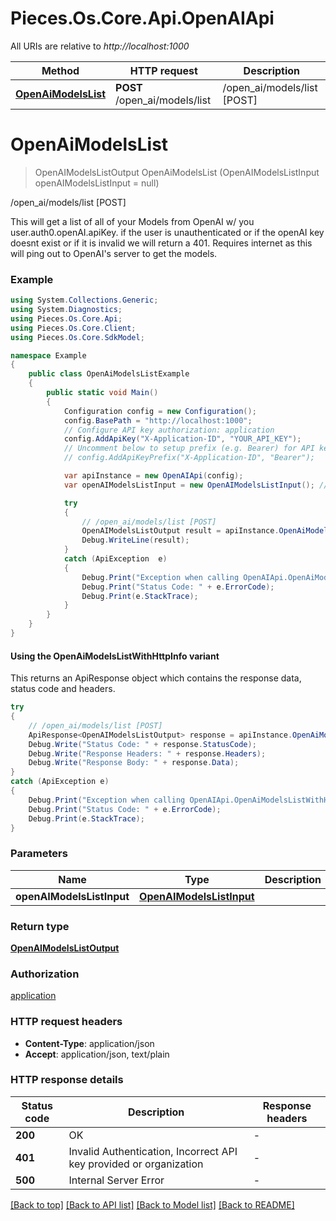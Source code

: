 # Pieces.Os.Core.Api.OpenAIApi

All URIs are relative to *http://localhost:1000*

| Method | HTTP request | Description |
|--------|--------------|-------------|
| [**OpenAiModelsList**](OpenAIApi.md#openaimodelslist) | **POST** /open_ai/models/list | /open_ai/models/list [POST] |

<a id="openaimodelslist"></a>
# **OpenAiModelsList**
> OpenAIModelsListOutput OpenAiModelsList (OpenAIModelsListInput openAIModelsListInput = null)

/open_ai/models/list [POST]

This will get a list of all of your Models from OpenAI w/ you user.auth0.openAI.apiKey.  if the user is unauthenticated or if the openAI key doesnt exist or if it is invalid we will return a 401.  Requires internet as this will ping out to OpenAI's server to get the models.

### Example
```csharp
using System.Collections.Generic;
using System.Diagnostics;
using Pieces.Os.Core.Api;
using Pieces.Os.Core.Client;
using Pieces.Os.Core.SdkModel;

namespace Example
{
    public class OpenAiModelsListExample
    {
        public static void Main()
        {
            Configuration config = new Configuration();
            config.BasePath = "http://localhost:1000";
            // Configure API key authorization: application
            config.AddApiKey("X-Application-ID", "YOUR_API_KEY");
            // Uncomment below to setup prefix (e.g. Bearer) for API key, if needed
            // config.AddApiKeyPrefix("X-Application-ID", "Bearer");

            var apiInstance = new OpenAIApi(config);
            var openAIModelsListInput = new OpenAIModelsListInput(); // OpenAIModelsListInput |  (optional) 

            try
            {
                // /open_ai/models/list [POST]
                OpenAIModelsListOutput result = apiInstance.OpenAiModelsList(openAIModelsListInput);
                Debug.WriteLine(result);
            }
            catch (ApiException  e)
            {
                Debug.Print("Exception when calling OpenAIApi.OpenAiModelsList: " + e.Message);
                Debug.Print("Status Code: " + e.ErrorCode);
                Debug.Print(e.StackTrace);
            }
        }
    }
}
```

#### Using the OpenAiModelsListWithHttpInfo variant
This returns an ApiResponse object which contains the response data, status code and headers.

```csharp
try
{
    // /open_ai/models/list [POST]
    ApiResponse<OpenAIModelsListOutput> response = apiInstance.OpenAiModelsListWithHttpInfo(openAIModelsListInput);
    Debug.Write("Status Code: " + response.StatusCode);
    Debug.Write("Response Headers: " + response.Headers);
    Debug.Write("Response Body: " + response.Data);
}
catch (ApiException e)
{
    Debug.Print("Exception when calling OpenAIApi.OpenAiModelsListWithHttpInfo: " + e.Message);
    Debug.Print("Status Code: " + e.ErrorCode);
    Debug.Print(e.StackTrace);
}
```

### Parameters

| Name | Type | Description | Notes |
|------|------|-------------|-------|
| **openAIModelsListInput** | [**OpenAIModelsListInput**](OpenAIModelsListInput.md) |  | [optional]  |

### Return type

[**OpenAIModelsListOutput**](OpenAIModelsListOutput.md)

### Authorization

[application](../README.md#application)

### HTTP request headers

 - **Content-Type**: application/json
 - **Accept**: application/json, text/plain


### HTTP response details
| Status code | Description | Response headers |
|-------------|-------------|------------------|
| **200** | OK |  -  |
| **401** | Invalid Authentication, Incorrect API key provided or organization |  -  |
| **500** | Internal Server Error |  -  |

[[Back to top]](#) [[Back to API list]](../README.md#documentation-for-api-endpoints) [[Back to Model list]](../README.md#documentation-for-models) [[Back to README]](../README.md)

